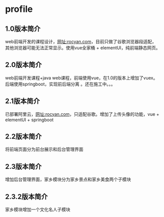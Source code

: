 # profile

## 1.0版本简介
web前端开发的课程设计，[网址:rocyan.com](http://rocyan.com)，目前只做了谷歌浏览器段适配，
其他浏览器可能无法正常显示。使用vue全家桶 + elementUI，纯前端静态网页。

## 2.0版本简介
web前端开发课程+java web课程，前端使用vue，在1.0的版本上增加了vuex。后端使用springboot，实现前后端分离
。还在施工中。。。

## 2.1版本简介
已部署阿里云，[网址:rocyan.com](http://rocyan.com)，只适配谷歌。增加了上传头像的功能，vue + elementUI + springboot

## 2.2版本简介
将前端页面分为前台展示和后台管理界面

## 2.3版本简介
增加后台管理界面，家乡模块分为家乡景点和家乡美食两个子模块

## 2.3.2版本简介
家乡模块增加一个文化名人子模块
